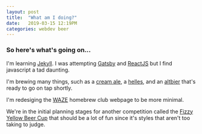 ```yaml
---
layout: post
title:  "What am I doing?"
date:   2019-03-15 12:19PM
categories: webdev beer
---
```


### So here's what's going on...

I'm learning [Jekyll](https://jekyllrb.com/). I was attempting [Gatsby](https://www.gatsbyjs.org/) and [ReactJS](https://reactjs.org/) but I find javascript a tad daunting.

I'm brewing many things, such as a [cream ale](http://www.bjcp.org/style/2015/1/1C/cream-ale/), a [helles](http://www.bjcp.org/style/2015/4/4A/munich-helles/), and an [altbier](http://www.bjcp.org/style/2015/7/7B/altbier/) that's ready to go on tap shortly.

I'm redesiging the [WAZE](http://waze.jcbweb.com) homebrew club webpage to be more minimal.

We're in the initial planning stages for another competition called the [Fizzy Yellow Beer Cup](http://wazecomp.jcb.com/) that should be a lot of fun since it's styles that aren't too taking to judge.